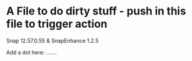 # A File to do dirty stuff - push in this file to trigger action
Snap 12.57.0.55 & SnapEnhance 1.2.5

Add a dot here: .......
